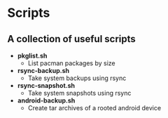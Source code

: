 # Scripts

## A collection of useful scripts

- **pkglist.sh**
  - List pacman packages by size
- **rsync-backup.sh**
  - Take system backups using rsync
- **rsync-snapshot.sh**
  - Take system snapshots using rsync
- **android-backup.sh**
  - Create tar archives of a rooted android device
